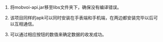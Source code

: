 1. 将mobvoi-api.jar移至libs文件夹下，确保没有编译错误。

2. 该项目同样的apk可以同时安装在手表端和手机端，在两边都安装完毕以后可以互相通信。

3. 可以通过相应按钮的数值来确定数据的收发成功。

